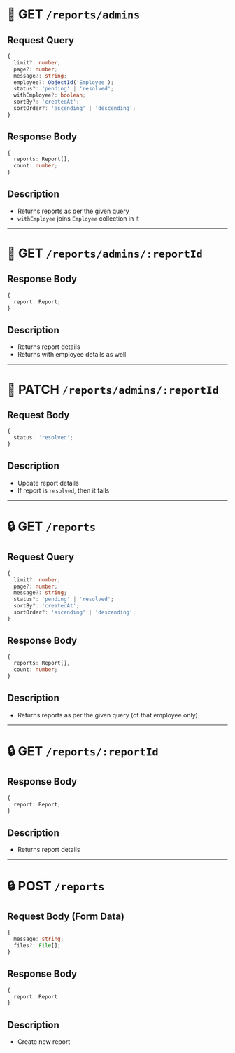 # 🔐 GET `/reports/admins`

## Request Query

```ts
{
  limit?: number;
  page?: number;
  message?: string;
  employee?: ObjectId('Employee');
  status?: 'pending' | 'resolved';
  withEmployee?: boolean;
  sortBy?: 'createdAt';
  sortOrder?: 'ascending' | 'descending';
}
```

## Response Body

```ts
{
  reports: Report[],
  count: number;
}
```

## Description

- Returns reports as per the given query
- `withEmployee` joins `Employee` collection in it

---

# 🔐 GET `/reports/admins/:reportId`

## Response Body

```ts
{
  report: Report;
}
```

## Description

- Returns report details
- Returns with employee details as well

---

# 🔐 PATCH `/reports/admins/:reportId`

## Request Body

```ts
{
  status: 'resolved';
}
```

## Description

- Update report details
- If report is `resolved`, then it fails

---

# 🔒 GET `/reports`

## Request Query

```ts
{
  limit?: number;
  page?: number;
  message?: string;
  status?: 'pending' | 'resolved';
  sortBy?: 'createdAt';
  sortOrder?: 'ascending' | 'descending';
}
```

## Response Body

```ts
{
  reports: Report[],
  count: number;
}
```

## Description

- Returns reports as per the given query (of that employee only)

---

# 🔒 GET `/reports/:reportId`

## Response Body

```ts
{
  report: Report;
}
```

## Description

- Returns report details

---

# 🔒 POST `/reports`

## Request Body (Form Data)

```ts
{
  message: string;
  files?: File[];
}
```

## Response Body

```ts
{
  report: Report
}
```

## Description

- Create new report
